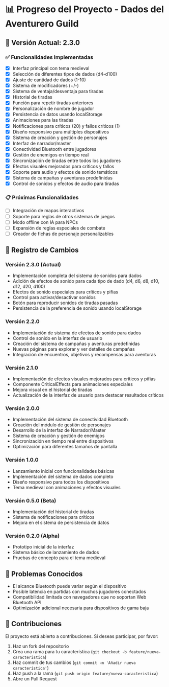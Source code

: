 

# 📊 Progreso del Proyecto - Dados del Aventurero Guild

## 🚀 Versión Actual: 2.3.0

### ✅ Funcionalidades Implementadas

- [x] Interfaz principal con tema medieval
- [x] Selección de diferentes tipos de dados (d4-d100)
- [x] Ajuste de cantidad de dados (1-10)
- [x] Sistema de modificadores (+/-)
- [x] Sistema de ventaja/desventaja para tiradas
- [x] Historial de tiradas
- [x] Función para repetir tiradas anteriores
- [x] Personalización de nombre de jugador
- [x] Persistencia de datos usando localStorage
- [x] Animaciones para las tiradas
- [x] Notificaciones para críticos (20) y fallos críticos (1)
- [x] Diseño responsivo para múltiples dispositivos
- [x] Sistema de creación y gestión de personajes
- [x] Interfaz de narrador/master
- [x] Conectividad Bluetooth entre jugadores
- [x] Gestión de enemigos en tiempo real
- [x] Sincronización de tiradas entre todos los jugadores
- [x] Efectos visuales mejorados para críticos y fallos
- [x] Soporte para audio y efectos de sonido temáticos
- [x] Sistema de campañas y aventuras predefinidas
- [x] Control de sonidos y efectos de audio para tiradas

### 📋 Próximas Funcionalidades

- [ ] Integración de mapas interactivos
- [ ] Soporte para reglas de otros sistemas de juegos
- [ ] Modo offline con IA para NPCs
- [ ] Expansión de reglas especiales de combate
- [ ] Creador de fichas de personaje personalizables

## 📝 Registro de Cambios

### Versión 2.3.0 (Actual)
- Implementación completa del sistema de sonidos para dados
- Adición de efectos de sonido para cada tipo de dado (d4, d6, d8, d10, d12, d20, d100)
- Efectos de sonido especiales para críticos y pifias
- Control para activar/desactivar sonidos
- Botón para reproducir sonidos de tiradas pasadas
- Persistencia de la preferencia de sonido usando localStorage

### Versión 2.2.0
- Implementación de sistema de efectos de sonido para dados
- Control de sonido en la interfaz de usuario
- Creación del sistema de campañas y aventuras predefinidas
- Nuevas páginas para explorar y ver detalles de campañas
- Integración de encuentros, objetivos y recompensas para aventuras

### Versión 2.1.0
- Implementación de efectos visuales mejorados para críticos y pifias
- Componente CriticalEffects para animaciones especiales
- Mejora visual en el historial de tiradas
- Actualización de la interfaz de usuario para destacar resultados críticos

### Versión 2.0.0
- Implementación del sistema de conectividad Bluetooth
- Creación del módulo de gestión de personajes
- Desarrollo de la interfaz de Narrador/Master
- Sistema de creación y gestión de enemigos
- Sincronización en tiempo real entre dispositivos
- Optimización para diferentes tamaños de pantalla

### Versión 1.0.0
- Lanzamiento inicial con funcionalidades básicas
- Implementación del sistema de dados completo
- Diseño responsivo para todos los dispositivos
- Tema medieval con animaciones y efectos visuales

### Versión 0.5.0 (Beta)
- Implementación del historial de tiradas
- Sistema de notificaciones para críticos
- Mejora en el sistema de persistencia de datos

### Versión 0.2.0 (Alpha)
- Prototipo inicial de la interfaz
- Sistema básico de lanzamiento de dados
- Pruebas de concepto para el tema medieval

## 🔧 Problemas Conocidos

- El alcance Bluetooth puede variar según el dispositivo
- Posible latencia en partidas con muchos jugadores conectados
- Compatibilidad limitada con navegadores que no soportan Web Bluetooth API
- Optimización adicional necesaria para dispositivos de gama baja

## 🤝 Contribuciones

El proyecto está abierto a contribuciones. Si deseas participar, por favor:

1. Haz un fork del repositorio
2. Crea una rama para tu característica (`git checkout -b feature/nueva-caracteristica`)
3. Haz commit de tus cambios (`git commit -m 'Añadir nueva característica'`)
4. Haz push a la rama (`git push origin feature/nueva-caracteristica`)
5. Abre un Pull Request

